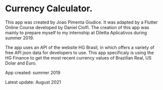 # Currency Calculator.

This app was created by Joao Pimenta Giudice. It was adapted by a Flutter Online
Course developed by Daniel Ciolfi. The creation of this app was mainly to prepare myself to my
internship at Diletta Aplicativos during summer 2019.

The app uses an API of the website HG Brasil, in which offers a variety of free API json data 
for developers to use. This app specificaly is using the HG Finance to get the most recent
currency values of Brazilian Real, US Dolar and Euro.

App created: summer 2019

Latest update: August 2021
